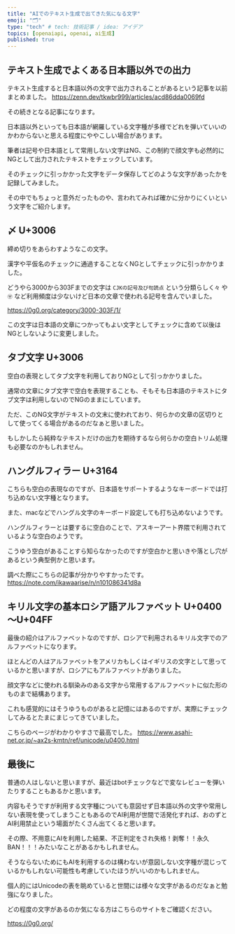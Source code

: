 ```yaml
---
title: "AIでのテキスト生成で出てきた気になる文字"
emoji: "🗂"
type: "tech" # tech: 技術記事 / idea: アイデア
topics: [openaiapi, openai, ai生成]
published: true
---
```


## テキスト生成でよくある日本語以外での出力

テキスト生成すると日本語以外の文字で出力されることがあるという記事を以前まとめました。
https://zenn.dev/tkwbr999/articles/acd86dda0069fd

その続きとなる記事になります。

日本語以外といっても日本語が網羅している文字種が多様でどれを弾いていいのかわからないと思える程度にややこしい場合があります。

筆者は記号や日本語として常用しない文字はNG、この制約で顔文字も必然的にNGとして出力されたテキストをチェックしています。

そのチェックに引っかかった文字をデータ保存してどのような文字があったかを記録してみました。

その中でもちょっと意外だったものや、言われてみれば確かに分かりにくいという文字をご紹介します。

## 〆 U+3006　
締め切りをあらわすようなこの文字。

漢字や平仮名のチェックに通過することなくNGとしてチェックに引っかかりました。

どうやら3000から303Fまでの文字は `CJKの記号及び句読点` という分類らしく`々` や `〶` など利用頻度は少ないけど日本の文章で使われる記号を含んでいました。

https://0g0.org/category/3000-303F/1/

この文字は日本語の文章につかってもよい文字としてチェックに含めて以後はNGとしないように変更しました。

## タブ文字 U+3006
空白の表現としてタブ文字を利用しておりNGとして引っかかりました。

通常の文章にタブ文字で空白を表現することも、そもそも日本語のテキストにタブ文字は利用しないのでNGのままにしています。

ただ、このNG文字がテキストの文末に使われており、何らかの文章の区切りとして使ってくる場合があるのだなぁと思いました。

もしかしたら純粋なテキストだけの出力を期待するなら何らかの空白トリム処理も必要なのかもしれません。

## ハングルフィラー U+3164
こちらも空白の表現なのですが、日本語をサポートするようなキーボードでは打ち込めない文字種となります。

また、macなどでハングル文字のキーボード設定しても打ち込めないようです。

ハングルフィラーとは要するに空白のことで、アスキーアート界隈で利用されているような空白のようです。

こうゆう空白があることすら知らなかったのですが空白かと思いきや落とし穴があるという典型例かと思います。

調べた際にこちらの記事が分かりやすかったです。
https://note.com/ikawaarise/n/n101086341d8a

## キリル文字の基本ロシア語アルファベット U+0400～U+04FF
最後の紹介はアルファベットなのですが、ロシアで利用されるキリル文字でのアルファベットになります。

ほとんどの人はアルファベットをアメリカもしくはイギリスの文字として思っているかと思いますが、ロシアにもアルファベットがありました。

顔文字などに使われる馴染みのある文字から常用するアルファベットに似た形のものまで結構あります。

これも感覚的にはそうゆうものがあると記憶にはあるのですが、実際にチェックしてみるとたまにまじってきていました。

こちらのページがわかりやすさで最高でした。
https://www.asahi-net.or.jp/~ax2s-kmtn/ref/unicode/u0400.html

## 最後に
普通の人はしないと思いますが、最近はbotチェックなどで変なレビューを弾いたりすることもあるかと思います。

内容もそうですが利用する文字種についても意図せず日本語以外の文字や常用しない表現を使ってしまうこともあるのでAI利用が世間で活発化すれば、おのずとAI利用禁止という場面がたくさん出てくると思います。

その際、不用意にAIを利用した結果、不正判定をされ失格！剥奪！！永久BAN！！！みたいなことがあるかもしれません。

そうならないためにもAIを利用するのは構わないが意図しない文字種が混じっているかもしれない可能性も考慮していたほうがいいのかもしれません。

個人的にはUnicodeの表を眺めていると世間には様々な文字があるのだなぁと勉強になりました。

どの程度の文字があるのか気になる方はこちらのサイトをご確認ください。

https://0g0.org/